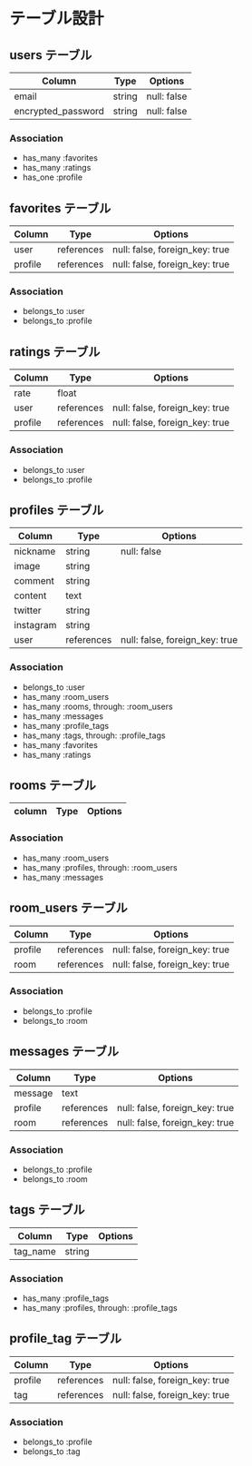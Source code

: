 # テーブル設計

## users テーブル

| Column             | Type   | Options     |
| ------------------ | ------ | ----------- |
| email              | string | null: false |
| encrypted_password | string | null: false |

### Association

- has_many :favorites
- has_many :ratings
- has_one :profile


## favorites テーブル

| Column  | Type       | Options                        |
| ------- | ---------- | ------------------------------ |
| user    | references | null: false, foreign_key: true |
| profile | references | null: false, foreign_key: true |

### Association

- belongs_to :user
- belongs_to :profile

## ratings テーブル

| Column  | Type       | Options                        |
| ------- | ---------- | ------------------------------ |
| rate    | float      |                                |
| user    | references | null: false, foreign_key: true |
| profile | references | null: false, foreign_key: true |

### Association

- belongs_to :user
- belongs_to :profile

## profiles テーブル

| Column    | Type       | Options                        |
| --------- | ---------- | ------------------------------ |
| nickname  | string     | null: false                    |
| image     | string     |                                |
| comment   | string     |                                |
| content   | text       |                                |
| twitter   | string     |                                | 
| instagram | string     |                                |
| user      | references | null: false, foreign_key: true |

### Association

- belongs_to :user
- has_many :room_users
- has_many :rooms, through: :room_users
- has_many :messages
- has_many :profile_tags
- has_many :tags, through: :profile_tags
- has_many :favorites
- has_many :ratings

## rooms テーブル

| column | Type | Options |
| ------ | ---- | ------- |

### Association

- has_many :room_users
- has_many :profiles, through: :room_users
- has_many :messages

## room_users テーブル

| Column  | Type       | Options                        |
| ------- | ---------- | ------------------------------ |
| profile | references | null: false, foreign_key: true |
| room    | references | null: false, foreign_key: true |

### Association

- belongs_to :profile
- belongs_to :room

## messages テーブル

| Column  | Type       | Options                        |
| ------- | ---------- | ------------------------------ |
| message | text       |                                |
| profile | references | null: false, foreign_key: true |
| room    | references | null: false, foreign_key: true |

### Association

- belongs_to :profile
- belongs_to :room
## tags テーブル

| Column   | Type   | Options |
| -------- | ------ | ------- |
| tag_name | string |         |

### Association

- has_many :profile_tags
- has_many :profiles, through: :profile_tags

## profile_tag テーブル

| Column  | Type       | Options                        |
| ------- | ---------- | ------------------------------ |
| profile | references | null: false, foreign_key: true |
| tag     | references | null: false, foreign_key: true |

### Association

- belongs_to :profile
- belongs_to :tag